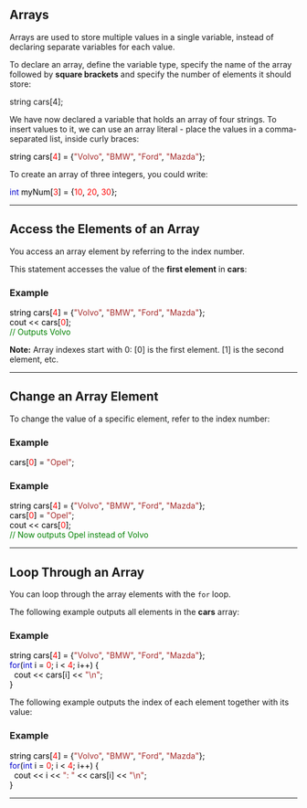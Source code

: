 <h2>Arrays</h2>
<p>Arrays are used to store multiple values in a single variable, instead of declaring separate variables for each 
value.</p>
<p>To declare an array, define the variable type, specify the name 
of the array followed by <strong>square brackets</strong> 
and specify the number of elements it should store:</p>

<p>string cars[4];</p>

<p>We have now declared a variable that holds an array of four strings. To insert 
values to it, we can use an array literal - place the values in a 
comma-separated list, inside curly braces:</p>

<span class="javacolor" style="color:black"><span class="javanumbercolor" style="color:red">
</span>  string cars[<span class="javanumbercolor" style="color:red">4</span>] = {<span class="javastringcolor" style="color:brown">"Volvo"</span>, <span class="javastringcolor" style="color:brown">"BMW"</span>, <span class="javastringcolor" style="color:brown">"Ford"</span>, <span class="javastringcolor" style="color:brown">"Mazda"</span>};<br><span class="javanumbercolor" style="color:red">
</span>  </span>

<p>To create an array of three integers, you could write:</p>
<div class="w3-example">
<div class="w3-code notranslate javaHigh"><span class="javacolor" style="color:black"><span class="javanumbercolor" style="color:red">
</span>  <span class="javakeywordcolor" style="color:mediumblue">int</span> myNum[<span class="javanumbercolor" style="color:red">3</span>] = {<span class="javanumbercolor" style="color:red">10</span>, <span class="javanumbercolor" style="color:red">20</span>, <span class="javanumbercolor" style="color:red">30</span>};<br><span class="javanumbercolor" style="color:red">
</span>  </span></div>
</div>

<hr>

<h2>Access the Elements of an Array</h2>
<p>You access an array element by referring to the index number.</p>
<p>This statement accesses the value of the <strong>first element</strong> in 
<strong>cars</strong>:</p>

<div class="w3-example">
<h3>Example</h3>
<div class="w3-code notranslate javaHigh"><span class="javacolor" style="color:black"><span class="javanumbercolor" style="color:red">
</span>  string cars[<span class="javanumbercolor" style="color:red">4</span>] = {<span class="javastringcolor" style="color:brown">"Volvo"</span>, <span class="javastringcolor" style="color:brown">"BMW"</span>, <span class="javastringcolor" style="color:brown">"Ford"</span>, <span class="javastringcolor" style="color:brown">"Mazda"</span>};<br><span class="javanumbercolor" style="color:red">
</span>  cout &lt;&lt; cars[<span class="javanumbercolor" style="color:red">0</span>];<br><span class="commentcolor" style="color:green">// Outputs Volvo<br></span><span class="javanumbercolor" style="color:red">
</span>  </span></div>
</div>

<p><strong>Note:</strong> Array indexes start with 0: [0] is the first element. [1] is the second 
element, etc.</p>

<hr>
<h2>Change an Array Element</h2>

<p>To change the value of a specific element, refer to the index number:</p>

<div class="w3-example">
<h3>Example</h3>
<div class="w3-code notranslate javaHigh"><span class="javacolor" style="color:black"><span class="javanumbercolor" style="color:red">
</span>  cars[<span class="javanumbercolor" style="color:red">0</span>] = <span class="javastringcolor" style="color:brown">"Opel"</span>;<br><span class="javanumbercolor" style="color:red">
</span>  </span></div>
</div>
<div class="w3-example">
<h3>Example</h3>
<div class="w3-code notranslate javaHigh"><span class="javacolor" style="color:black"><span class="javanumbercolor" style="color:red">
</span>  string cars[<span class="javanumbercolor" style="color:red">4</span>] = {<span class="javastringcolor" style="color:brown">"Volvo"</span>, <span class="javastringcolor" style="color:brown">"BMW"</span>, <span class="javastringcolor" style="color:brown">"Ford"</span>, <span class="javastringcolor" style="color:brown">"Mazda"</span>};<br>cars[<span class="javanumbercolor" style="color:red">0</span>] = <span class="javastringcolor" style="color:brown">"Opel"</span>;<br><span class="javanumbercolor" style="color:red">
</span>  cout &lt;&lt; cars[<span class="javanumbercolor" style="color:red">0</span>];<br><span class="javanumbercolor" style="color:red">
</span>  <span class="commentcolor" style="color:green">// Now outputs Opel instead of Volvo<br></span><span class="javanumbercolor" style="color:red">
</span>  </span></div>

</div>
<hr>
<h2>Loop Through an Array</h2>
<p>You can loop through the array elements with the <code class="w3-codespan">for</code> 
loop.</p>
<p>The following example outputs all elements in the <strong>cars</strong> 
array:</p>

<div class="w3-example">
<h3>Example</h3>
<div class="w3-code notranslate javaHigh"><span class="javacolor" style="color:black"><span class="javanumbercolor" style="color:red">
</span>  string cars[<span class="javanumbercolor" style="color:red">4</span>] = {<span class="javastringcolor" style="color:brown">"Volvo"</span>, <span class="javastringcolor" style="color:brown">"BMW"</span>, <span class="javastringcolor" style="color:brown">"Ford"</span>, <span class="javastringcolor" style="color:brown">"Mazda"</span>};<br><span class="javakeywordcolor" style="color:mediumblue">for</span>(<span class="javakeywordcolor" style="color:mediumblue">int</span> i = <span class="javanumbercolor" style="color:red">0</span>; i &lt; <span class="javanumbercolor" style="color:red">4</span>; <span class="javanumbercolor" style="color:red">
</span>  i++) {<br>&nbsp; cout &lt;&lt; cars[i] &lt;&lt; <span class="javastringcolor" style="color:brown">"\n"</span>;<br>}<br><span class="javanumbercolor" style="color:red">
</span>  </span></div>

</div>

<p>The following example outputs the index of each element together with its value:</p>

<div class="w3-example">
<h3>Example</h3>
<div class="w3-code notranslate javaHigh"><span class="javacolor" style="color:black"><span class="javanumbercolor" style="color:red">
</span>  string cars[<span class="javanumbercolor" style="color:red">4</span>] = {<span class="javastringcolor" style="color:brown">"Volvo"</span>, <span class="javastringcolor" style="color:brown">"BMW"</span>, <span class="javastringcolor" style="color:brown">"Ford"</span>, <span class="javastringcolor" style="color:brown">"Mazda"</span>};<br><span class="javakeywordcolor" style="color:mediumblue">for</span>(<span class="javakeywordcolor" style="color:mediumblue">int</span> i = <span class="javanumbercolor" style="color:red">0</span>; i &lt; <span class="javanumbercolor" style="color:red">4</span>; <span class="javanumbercolor" style="color:red">
</span>  i++) {<br>&nbsp; cout &lt;&lt; i &lt;&lt; <span class="javastringcolor" style="color:brown">": "</span> &lt;&lt; cars[i] &lt;&lt; <span class="javastringcolor" style="color:brown">"\n"</span>;<br>}<br><span class="javanumbercolor" style="color:red">
</span>  </span></div>

</div>

<hr>
